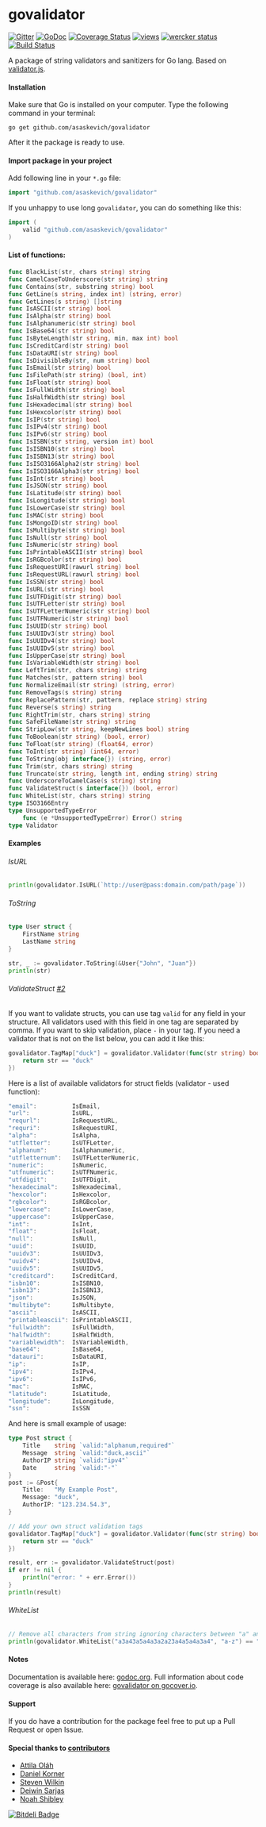 govalidator
===========
[![Gitter](https://badges.gitter.im/Join%20Chat.svg)](https://gitter.im/asaskevich/govalidator?utm_source=badge&utm_medium=badge&utm_campaign=pr-badge) [![GoDoc](https://godoc.org/github.com/asaskevich/govalidator?status.png)](https://godoc.org/github.com/asaskevich/govalidator) [![Coverage Status](https://img.shields.io/coveralls/asaskevich/govalidator.svg)](https://coveralls.io/r/asaskevich/govalidator?branch=master) [![views](https://sourcegraph.com/api/repos/github.com/asaskevich/govalidator/.counters/views.png)](https://sourcegraph.com/github.com/asaskevich/govalidator)
[![wercker status](https://app.wercker.com/status/1ec990b09ea86c910d5f08b0e02c6043/s "wercker status")](https://app.wercker.com/project/bykey/1ec990b09ea86c910d5f08b0e02c6043)
[![Build Status](https://travis-ci.org/asaskevich/govalidator.svg?branch=master)](https://travis-ci.org/asaskevich/govalidator)

A package of string validators and sanitizers for Go lang. Based on [validator.js](https://github.com/chriso/validator.js).

#### Installation
Make sure that Go is installed on your computer.
Type the following command in your terminal:

	go get github.com/asaskevich/govalidator

After it the package is ready to use.

#### Import package in your project
Add following line in your `*.go` file:
```go
import "github.com/asaskevich/govalidator"
```
If you unhappy to use long `govalidator`, you can do something like this:
```go
import (
	valid "github.com/asaskevich/govalidator"
)
```

#### List of functions:
```go
func BlackList(str, chars string) string
func CamelCaseToUnderscore(str string) string
func Contains(str, substring string) bool
func GetLine(s string, index int) (string, error)
func GetLines(s string) []string
func IsASCII(str string) bool
func IsAlpha(str string) bool
func IsAlphanumeric(str string) bool
func IsBase64(str string) bool
func IsByteLength(str string, min, max int) bool
func IsCreditCard(str string) bool
func IsDataURI(str string) bool
func IsDivisibleBy(str, num string) bool
func IsEmail(str string) bool
func IsFilePath(str string) (bool, int)
func IsFloat(str string) bool
func IsFullWidth(str string) bool
func IsHalfWidth(str string) bool
func IsHexadecimal(str string) bool
func IsHexcolor(str string) bool
func IsIP(str string) bool
func IsIPv4(str string) bool
func IsIPv6(str string) bool
func IsISBN(str string, version int) bool
func IsISBN10(str string) bool
func IsISBN13(str string) bool
func IsISO3166Alpha2(str string) bool
func IsISO3166Alpha3(str string) bool
func IsInt(str string) bool
func IsJSON(str string) bool
func IsLatitude(str string) bool
func IsLongitude(str string) bool
func IsLowerCase(str string) bool
func IsMAC(str string) bool
func IsMongoID(str string) bool
func IsMultibyte(str string) bool
func IsNull(str string) bool
func IsNumeric(str string) bool
func IsPrintableASCII(str string) bool
func IsRGBcolor(str string) bool
func IsRequestURI(rawurl string) bool
func IsRequestURL(rawurl string) bool
func IsSSN(str string) bool
func IsURL(str string) bool
func IsUTFDigit(str string) bool
func IsUTFLetter(str string) bool
func IsUTFLetterNumeric(str string) bool
func IsUTFNumeric(str string) bool
func IsUUID(str string) bool
func IsUUIDv3(str string) bool
func IsUUIDv4(str string) bool
func IsUUIDv5(str string) bool
func IsUpperCase(str string) bool
func IsVariableWidth(str string) bool
func LeftTrim(str, chars string) string
func Matches(str, pattern string) bool
func NormalizeEmail(str string) (string, error)
func RemoveTags(s string) string
func ReplacePattern(str, pattern, replace string) string
func Reverse(s string) string
func RightTrim(str, chars string) string
func SafeFileName(str string) string
func StripLow(str string, keepNewLines bool) string
func ToBoolean(str string) (bool, error)
func ToFloat(str string) (float64, error)
func ToInt(str string) (int64, error)
func ToString(obj interface{}) (string, error)
func Trim(str, chars string) string
func Truncate(str string, length int, ending string) string
func UnderscoreToCamelCase(s string) string
func ValidateStruct(s interface{}) (bool, error)
func WhiteList(str, chars string) string
type ISO3166Entry
type UnsupportedTypeError
    func (e *UnsupportedTypeError) Error() string
type Validator
```

#### Examples
###### IsURL
```go
println(govalidator.IsURL(`http://user@pass:domain.com/path/page`))
```
###### ToString
```go
type User struct {
	FirstName string
	LastName string
}

str, _ := govalidator.ToString(&User{"John", "Juan"})
println(str)
```
###### ValidateStruct [#2](https://github.com/asaskevich/govalidator/pull/2)
If you want to validate structs, you can use tag `valid` for any field in your structure. All validators used with this field in one tag are separated by comma. If you want to skip validation, place `-` in your tag. If you need a validator that is not on the list below, you can add it like this:
```go
govalidator.TagMap["duck"] = govalidator.Validator(func(str string) bool {
	return str == "duck"
})
```
Here is a list of available validators for struct fields (validator - used function):
```go
"email":          IsEmail,
"url":            IsURL,
"requrl":         IsRequestURL,
"requri":         IsRequestURI,
"alpha":          IsAlpha,
"utfletter":      IsUTFLetter,
"alphanum":       IsAlphanumeric,
"utfletternum":   IsUTFLetterNumeric,
"numeric":        IsNumeric,
"utfnumeric":     IsUTFNumeric,
"utfdigit":       IsUTFDigit,
"hexadecimal":    IsHexadecimal,
"hexcolor":       IsHexcolor,
"rgbcolor":       IsRGBcolor,
"lowercase":      IsLowerCase,
"uppercase":      IsUpperCase,
"int":            IsInt,
"float":          IsFloat,
"null":           IsNull,
"uuid":           IsUUID,
"uuidv3":         IsUUIDv3,
"uuidv4":         IsUUIDv4,
"uuidv5":         IsUUIDv5,
"creditcard":     IsCreditCard,
"isbn10":         IsISBN10,
"isbn13":         IsISBN13,
"json":           IsJSON,
"multibyte":      IsMultibyte,
"ascii":          IsASCII,
"printableascii": IsPrintableASCII,
"fullwidth":      IsFullWidth,
"halfwidth":      IsHalfWidth,
"variablewidth":  IsVariableWidth,
"base64":         IsBase64,
"datauri":        IsDataURI,
"ip":             IsIP,
"ipv4":           IsIPv4,
"ipv6":           IsIPv6,
"mac":            IsMAC,
"latitude":       IsLatitude,
"longitude":      IsLongitude,
"ssn":            IsSSN
```
And here is small example of usage:
```go
type Post struct {
	Title    string `valid:"alphanum,required"`
	Message  string `valid:"duck,ascii"`
	AuthorIP string `valid:"ipv4"`
	Date     string `valid:"-"`
}
post := &Post{
	Title:   "My Example Post",
	Message: "duck",
	AuthorIP: "123.234.54.3",
}

// Add your own struct validation tags
govalidator.TagMap["duck"] = govalidator.Validator(func(str string) bool {
	return str == "duck"
})

result, err := govalidator.ValidateStruct(post)
if err != nil {
	println("error: " + err.Error())
}
println(result)
```
###### WhiteList
```go
// Remove all characters from string ignoring characters between "a" and "z"
println(govalidator.WhiteList("a3a43a5a4a3a2a23a4a5a4a3a4", "a-z") == "aaaaaaaaaaaa")
```

#### Notes
Documentation is available here: [godoc.org](https://godoc.org/github.com/asaskevich/govalidator).
Full information about code coverage is also available here: [govalidator on gocover.io](http://gocover.io/github.com/asaskevich/govalidator).

#### Support
If you do have a contribution for the package feel free to put up a Pull Request or open Issue.

#### Special thanks to [contributors](https://github.com/asaskevich/govalidator/graphs/contributors)
* [Attila Oláh](https://github.com/attilaolah)
* [Daniel Korner](https://github.com/Dadie)
* [Steven Wilkin](https://github.com/stevenwilkin)
* [Deiwin Sarjas](https://github.com/deiwin)
* [Noah Shibley](https://github.com/slugmobile)


[![Bitdeli Badge](https://d2weczhvl823v0.cloudfront.net/asaskevich/govalidator/trend.png)](https://bitdeli.com/free "Bitdeli Badge")

